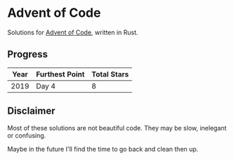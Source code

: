 # Advent of Code
Solutions for [Advent of Code](https://adventofcode.com/), written in Rust.

## Progress

| Year | Furthest Point | Total Stars |
| ---- | -------------- | ----------- |
| 2019 | Day 4          | 8           |

## Disclaimer
Most of these solutions are not beautiful code. They may be slow, inelegant or confusing.

Maybe in the future I'll find the time to go back and clean then up.